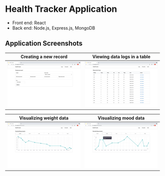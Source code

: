 # Health Tracker Application

- Front end: React
- Back end: Node.js, Express.js, MongoDB

## Application Screenshots

Creating a new record | Viewing data logs in a table
------------ | -------------
![Add measurements](/screenshots/new.png) | ![View Logs](/screenshots/table.png)

Visualizing weight data | Visualizing mood data
------------ | -------------
![Visualize weight data](/screenshots/weight.png) | ![Visualize weight data](/screenshots/mood.png)
